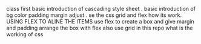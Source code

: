 class first basic introduction of cascading style sheet .
basic introduction  of bg color padding margin adjust .
se the css grid and flex how its work.
USING FLEX TO ALINE THE ITEMS
use flex to create a box and give margin and padding
arrange the box with flex also use grid
 in this repo what is the working of css 
 
